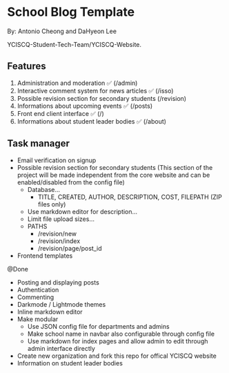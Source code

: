 # School Blog Template
By: Antonio Cheong and DaHyeon Lee

YCISCQ-Student-Tech-Team/YCISCQ-Website.

## Features
1. Administration and moderation ✅ (/admin)
2. Interactive comment system for news articles ✅ (/isso)
3. Possible revision section for secondary students (/revision)
4. Informations about upcoming events ✅ (/posts)
5. Front end client interface ✅ (/) 
6. Informations about student leader bodies ✅ (/about)

## Task manager
- Email verification on signup
- Possible revision section for secondary students (This section of the project will be made independent from the core website and can be enabled/disabled from the config file)
  - Database...
    - TITLE, CREATED, AUTHOR, DESCRIPTION, COST, FILEPATH (ZIP files only)
  - Use markdown editor for description...
  - Limit file upload sizes...
  - PATHS
    - /revision/new
    - /revision/index
    - /revision/page/post_id
 - Frontend templates

@Done
- Posting and displaying posts
- Authentication
- Commenting
- Darkmode / Lightmode themes
- Inline markdown editor
- Make modular
  - Use JSON config file for departments and admins
  - Make school name in navbar also configurable through config file
  - Use markdown for index pages and allow admin to edit through admin interface directly
- Create new organization and fork this repo for offical YCISCQ website
- Information on student leader bodies

